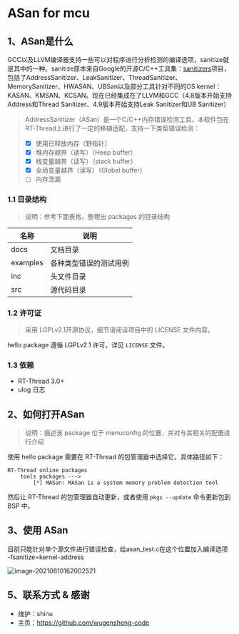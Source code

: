 # ASan for mcu

## 1、ASan是什么

GCC以及LLVM编译器支持一些可以对程序进行分析检测的编译选项，sanitize就是其中的一种。sanitize原本来自Google的开源C/C++工具集：[sanitizers](https://github.com/google/sanitizers)项目，包括了AddressSanitizer、LeakSanitizer、ThreadSanitizer、MemorySanitizer、HWASAN、UBSan以及部分工具针对不同的OS kernel：KASAN、KMSAN、KCSAN。现在已经集成在了LLVM和GCC（4.8版本开始支持Address和Thread Sanitizer、4.9版本开始支持Leak Sanitizer和UB Sanitizer）



> AddressSanitizer（ASan）是一个C/C++内存错误检测工具，本软件包在RT-Thread上进行了一定的移植适配，支持一下类型错误检测：
>
> - [x] 使用已释放内存（野指针）
> - [x] 堆内存越界（读写）（Heep buffer）
> - [x] 栈变量越界（读写）（stack buffer）
> - [x] 全局变量越界（读写）（Global buffer）
> - [ ] 内存泄漏



### 1.1 目录结构

> 说明：参考下面表格，整理出 packages 的目录结构

| 名称 | 说明 |
| ---- | ---- |
| docs  | 文档目录 |
| examples | 各种类型错误的测试用例 |
| inc  | 头文件目录 |
| src  | 源代码目录 |

### 1.2 许可证

> 采用 LGPLv2.1开源协议，细节请阅读项目中的 LICENSE 文件内容。

hello package 遵循 LGPLv2.1 许可，详见 `LICENSE` 文件。

### 1.3 依赖

- RT-Thread 3.0+
- ulog 日志

## 2、如何打开ASan

> 说明：描述该 package 位于 menuconfig 的位置，并对与其相关的配置进行介绍

使用 hello package 需要在 RT-Thread 的包管理器中选择它，具体路径如下：

```
RT-Thread online packages
    tools packages --->
        [*] MASan: MASan is a system memory problem detection tool
```

然后让 RT-Thread 的包管理器自动更新，或者使用 `pkgs --update` 命令更新包到 BSP 中。

## 3、使用 ASan

目前只能针对单个源文件进行错误检查，给asan_test.c在这个位置加入编译选项	-fsanitize=kernel-address

![image-20210610162002521](C:\Users\RTT\Documents\Sanitizer\MASan\doc\img1.png)

## 5、联系方式 & 感谢

* 维护：shinu
* 主页：https://github.com/wugensheng-code

